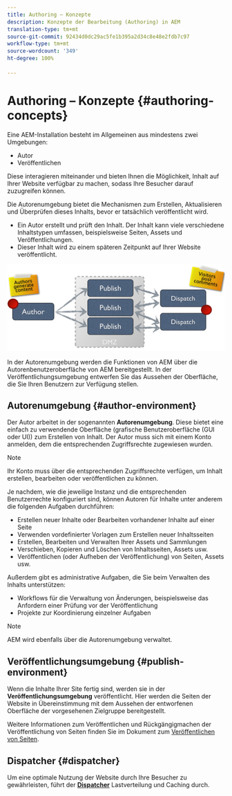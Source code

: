 ```yaml
---
title: Authoring – Konzepte
description: Konzepte der Bearbeitung (Authoring) in AEM
translation-type: tm+mt
source-git-commit: 92434d0dc29ac5fe1b395a2d34c8e48e2fdb7c97
workflow-type: tm+mt
source-wordcount: '349'
ht-degree: 100%

---
```



# Authoring – Konzepte {#authoring-concepts}

Eine AEM-Installation besteht im Allgemeinen aus mindestens zwei Umgebungen:

* Autor
* Veröffentlichen

Diese interagieren miteinander und bieten Ihnen die Möglichkeit, Inhalt auf Ihrer Website verfügbar zu machen, sodass Ihre Besucher darauf zuzugreifen können.

Die Autorenumgebung bietet die Mechanismen zum Erstellen, Aktualisieren und Überprüfen dieses Inhalts, bevor er tatsächlich veröffentlicht wird.

* Ein Autor erstellt und prüft den Inhalt. Der Inhalt kann viele verschiedene Inhaltstypen umfassen, beispielsweise Seiten, Assets und Veröffentlichungen.
* Dieser Inhalt wird zu einem späteren Zeitpunkt auf Ihrer Website veröffentlicht.

![Abbildung von Autor, Publisher und Dispatchern](/help/sites-cloud/authoring/assets/author-publish.png)

In der Autorenumgebung werden die Funktionen von AEM über die Autorenbenutzeroberfläche von AEM bereitgestellt. In der Veröffentlichungsumgebung entwerfen Sie das Aussehen der Oberfläche, die Sie Ihren Benutzern zur Verfügung stellen.

## Autorenumgebung {#author-environment}

Der Autor arbeitet in der sogenannten **Autorenumgebung**. Diese bietet eine einfach zu verwendende Oberfläche (grafische Benutzeroberfläche (GUI oder UI)) zum Erstellen von Inhalt. Der Autor muss sich mit einem Konto anmelden, dem die entsprechenden Zugriffsrechte zugewiesen wurden.

>[!NOTE]
>
>Ihr Konto muss über die entsprechenden Zugriffsrechte verfügen, um Inhalt erstellen, bearbeiten oder veröffentlichen zu können.

Je nachdem, wie die jeweilige Instanz und die entsprechenden Benutzerrechte konfiguriert sind, können Autoren für Inhalte unter anderem die folgenden Aufgaben durchführen:

* Erstellen neuer Inhalte oder Bearbeiten vorhandener Inhalte auf einer Seite
* Verwenden vordefinierter Vorlagen zum Erstellen neuer Inhaltsseiten
* Erstellen, Bearbeiten und Verwalten Ihrer Assets und Sammlungen
* Verschieben, Kopieren und Löschen von Inhaltsseiten, Assets usw.
* Veröffentlichen (oder Aufheben der Veröffentlichung) von Seiten, Assets usw.

Außerdem gibt es administrative Aufgaben, die Sie beim Verwalten des Inhalts unterstützen:

* Workflows für die Verwaltung von Änderungen, beispielsweise das Anfordern einer Prüfung vor der Veröffentlichung
* Projekte zur Koordinierung einzelner Aufgaben

>[!NOTE]
>
>AEM wird ebenfalls über die Autorenumgebung verwaltet.

## Veröffentlichungsumgebung {#publish-environment}

Wenn die Inhalte Ihrer Site fertig sind, werden sie in der **Veröffentlichungsumgebung** veröffentlicht. Hier werden die Seiten der Website in Übereinstimmung mit dem Aussehen der entworfenen Oberfläche der vorgesehenen Zielgruppe bereitgestellt.

Weitere Informationen zum Veröffentlichen und Rückgängigmachen der Veröffentlichung von Seiten finden Sie im Dokument zum [Veröffentlichen von Seiten](/help/sites-cloud/authoring/fundamentals/publishing-pages.md).

## Dispatcher {#dispatcher}

Um eine optimale Nutzung der Website durch Ihre Besucher zu gewährleisten, führt der **[Dispatcher](/help/implementing/dispatcher/overview.md)** Lastverteilung und Caching durch.
